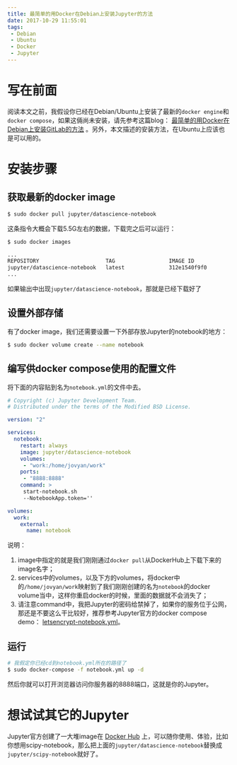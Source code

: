 ```yaml
---
title: 最简单的用Docker在Debian上安装Jupyter的方法
date: 2017-10-29 11:55:01
tags:
 - Debian
 - Ubuntu
 - Docker
 - Jupyter
---
```


# 写在前面
阅读本文之前，我假设你已经在Debian/Ubuntu上安装了最新的`docker engine`和`docker compose`，如果这倆尚未安装，请先参考这篇blog： [最简单的用Docker在Debian上安装GitLab的方法](http://wadarochi.github.io/2017/10/28/debian-install-gitlab-by-docker/) 。另外，本文描述的安装方法，在Ubuntu上应该也是可以用的。

# 安装步骤
## 获取最新的docker image
```bash
$ sudo docker pull jupyter/datascience-notebook
```

这条指令大概会下载5.5G左右的数据，下载完之后可以运行：
```bash
$ sudo docker images

...
REPOSITORY                     TAG                 IMAGE ID            CREATED             SIZE
jupyter/datascience-notebook   latest              312e1540f9f0        6 days ago          5.66GB
...
```

如果输出中出现`jupyter/datascience-notebook`，那就是已经下载好了

<!--more-->

## 设置外部存储
有了docker image，我们还需要设置一下外部存放Jupyter的notebook的地方：
```bash
$ sudo docker volume create --name notebook
```

## 编写供docker compose使用的配置文件
将下面的内容贴到名为`notebook.yml`的文件中去。

```yml
# Copyright (c) Jupyter Development Team.
# Distributed under the terms of the Modified BSD License.

version: "2"

services:
  notebook:
    restart: always
    image: jupyter/datascience-notebook
    volumes:
     - "work:/home/jovyan/work"
    ports:
     - "8888:8888"
    command: >
     start-notebook.sh
     --NotebookApp.token=''

volumes:
  work:
    external:
      name: notebook
```

说明：
1. image中指定的就是我们刚刚通过`docker pull`从DockerHub上下载下来的image名字；
2. services中的volumes，以及下方的volumes，将docker中的`/home/jovyan/work`映射到了我们刚刚创建的名为`notebook`的docker volume当中，这样你重启docker的时候，里面的数据就不会消失了；
3. 请注意command中，我把Jupyter的密码给禁掉了，如果你的服务位于公网，那还是不要这么干比较好，推荐参考Jupyter官方的docker compose demo： [letsencrypt-notebook.yml](https://github.com/jupyter/docker-stacks/blob/master/examples/docker-compose/notebook/letsencrypt-notebook.yml)。

## 运行
```bash
# 我假定你已经cd到notebook.yml所在的路径了
$ sudo docker-compose -f notebook.yml up -d
```

然后你就可以打开浏览器访问你服务器的8888端口，这就是你的Jupyter。

# 想试试其它的Jupyter
Jupyter官方创建了一大堆image在 [Docker Hub](https://hub.docker.com/u/jupyter/) 上，可以随你使用、体验，比如你想用scipy-notebook，那么把上面的`jupyter/datascience-notebook`替换成`jupyter/scipy-notebook`就好了。
